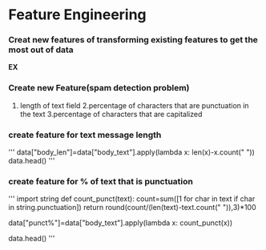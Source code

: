 # Feature Engineering
### Creat new features of transforming existing features to get the  most out of  data

**EX**
### Create new Feature(spam detection problem)
1. length of text field
2.percentage of characters that are punctuation in the text
3.percentage of characters that are capitalized

### create feature for text message length
'''
data["body_len"]=data["body_text"].apply(lambda x: len(x)-x.count(" "))
data.head()
'''

### create feature for % of text that is punctuation
'''
import string
def count_punct(text):
    count=sum([1 for char in text if char in string.punctuation])
    return round(count/(len(text)-text.count(" ")),3)*100

data["punct%"]=data["body_text"].apply(lambda x: count_punct(x))

data.head()
'''
